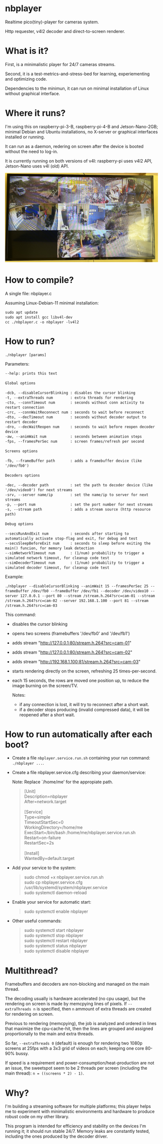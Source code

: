 # nbplayer
Realtime pico(tiny)-player for cameras system.

Http requester, v4l2 decoder and direct-to-screen renderer.

# What is it?

First, is a minimalistic player for 24/7 cameras streams. 

Second, it is a test-metrics-and-stress-bed for learning, experiementing and optimizing code.

Dependencies to the minimun, it can run on minimal installation of Linux without graphical interface.

# Where it runs?

I'm using this on raspberry-pi-3-B, raspberry-pi-4-B and Jetson-Nano-2GB; minimal Debian and Ubuntu installations, no X-server or graphical interfaces installed or running.

It can run as a daemon, redering on screen after the device is booted without the need to log-in.

It is currently running on both versions of v4l: raspberry-pi uses v4l2 API, Jetson-Nano uses v4l (old) API.

![This player running on a raspberry-pi-4-B and a 1080p-tv!](nbplayer-photo-tv-1080.jpg "nbplayer, raspberry-pi-4-B and a 1080p-tv")

# How to compile?

A single file: nbplayer.c

Assuming Linux-Debian-11 minimal installation:


    sudo apt update
    sudo apt install gcc libv4l-dev
    cc ./nbplayer.c -o nbplayer -lv4l2

# How to run?

    ./nbplayer [params]

Parameters:

    --help: prints this text
    
    Global options

    -dcb, --disableCursorBlinking : disables the cursor blinking
    -t, --extraThreads num        : extra threads for rendering
    -cto, --connTimeout num       : seconds without conn activity to restart connection
    -crc, --connWaitReconnect num : seconds to wait before reconnect
    -dto, --decTimeout num        : seconds without decoder output to restart decoder
    -dro, --decWaitReopen num     : seconds to wait before reopen decoder device
    -aw, --animWait num           : seconds between animation steps
    -fps, --framesPerSec num      : screen frames/refresh per second
    
    Screens options

    -fb, --frameBuffer path       : adds a framebuffer device (like '/dev/fb0')
    
    Decoders options

    -dec, --decoder path          : set the path to decoder device (like '/dev/video0') for next streams
    -srv, --server name/ip        : set the name/ip to server for next streams
    -p, --port num                : set the port number for next streams
    -s, --stream path             : adds a stream source (http resource path)
    
    Debug options

    --secsRunAndExit num          : seconds after starting to automatically activate stop-flag and exit, for debug and test
    --secsSleepBeforeExit num     : seconds to sleep before exiting the main() funcion, for memory leak detection
    --simNetworkTimeout num       : (1/num) probability to trigger a simulated network timeout, for cleanup code test
    --simDecoderTimeout num       : (1/num) probability to trigger a simulated decoder timeout, for cleanup code test

Example:

    ./nbplayer --disableCursorBlinking --animWait 15 --framesPerSec 25 --frameBuffer /dev/fb0 --frameBuffer /dev/fb1 --decoder /dev/video10 --server 127.0.0.1 --port 80 --stream /stream.h.264?src=cam-01 --stream /stream.h.264?src=cam-02 --server 192.168.1.100 --port 81 --stream /stream.h.264?src=cam-03

This command:

- disables the cursor blinking
- opens two screens (framebuffers '/dev/fb0' and '/dev/fb1')
- adds stream "http://127.0.0.1:80/stream.h.264?src=cam-01"
- adds stream "http://127.0.0.1:80/stream.h.264?src=cam-02"
- adds stream "http://192.168.1.100:81/stream.h.264?src=cam-03"
- starts rendering directly on the screen, refreshing 25 times-per-second.
- each 15 seconds, the rows are moved one position up, to reduce the image burning on the screen/TV.

    Notes:
    - if any connection is lost, it will try to reconnect after a short wait.
    - if a decoder stops producing (invalid compressed data), it will be reopened after a short wait.

# How to run automatically after each boot?

- Create a file `nbplayer.service.run.sh` containing your run command: `./nbplayer ...`.

- Create a file nbplayer.service.cfg describing your daemon/service:

    Note: Replace `/home/me' for the appropiate path.

    >[Unit]<br>
    >Description=nbplayer<br>
    >After=network.target<br>
    ><br>
    >[Service]<br>
    >Type=simple<br>
    >TimeoutStartSec=0<br>
    >WorkingDirectory=/home/me<br>
    >ExecStart=/bin/bash /home/me/nbplayer.service.run.sh<br>
    >Restart=on-failure<br>
    >RestartSec=2s<br>
    ><br>
    >[Install]<br>
    >WantedBy=default.target<br>

- Add your service to the system:

    >sudo chmod +x nbplayer.service.run.sh<br>
    >sudo cp nbplayer.service.cfg /usr/lib/systemd/system/nbplayer.service<br>
    >sudo systemctl daemon-reload<br>

- Enable your service for automatic start:

    >sudo systemctl enable nbplayer<br>

- Other useful commands:

    >sudo systemctl start nbplayer<br>
    >sudo systemctl stop nbplayer<br>
    >sudo systemctl restart nbplayer<br>
    >sudo systemctl status nbplayer<br>
    >sudo systemctl disable nbplayer<br>

# Multithread?

Framebuffers and decoders are non-blocking and managed on the main thread. 

The decoding usually is hardware accelerated (no cpu usage), but the rendering on screen is made by memcpying lines of pixels. If `--extraThreads n` is specified, then `n` ammount of extra threads are created for rendering on screen.

Previous to rendering (memcpying), the job is analyzed and ordered in lines that maximize the cpu-cache-hit, then the lines are grouped and assigned proportionally to the main and extra threads.

So far, `--extraThreads 0` (default) is enough for rendering two 1080p screens at 25fps with a 3x3 grid of videos on each; keeping one core 80-90% bussy.

If speed is a requirement and power-consumption/heat-production are not an issue, the sweetspot seem to be 2 threads per screen (including the main thread): `n = ((screens * 2) - 1)`.

# Why?

I'm building a streaming software for multiple platforms; this player helps me to experiment with minimalistic environments and hardware to produce robust code on my other library.

This program is intended for efficiency and stability on the devices I'm running it; it should run stable 24/7. Memory leaks are constantly tested, including the ones produced by the decoder driver.